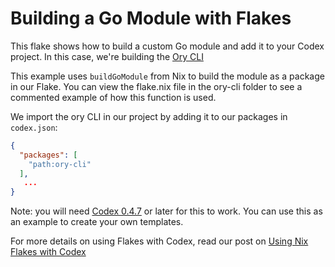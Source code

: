 # Building a Go Module with Flakes

This flake shows how to build a custom Go module and add it to your Codex project. In this case, we're building the [Ory CLI](https://github.com/ory/cli)

This example uses `buildGoModule` from Nix to build the module as a package in our Flake. You can view the flake.nix file in the ory-cli folder to see a commented example of how this function is used.

We import the ory CLI in our project by adding it to our packages in `codex.json`:

```json
{
  "packages": [
    "path:ory-cli"
  ],
   ...
}
```

Note: you will need [Codex 0.4.7](https://www.khulnasoft/blog/codex-0-4-7/) or later for this to work. You can use this as an example to create your own templates.

For more details on using Flakes with Codex, read our post on [Using Nix Flakes with Codex](https://www.khulnasoft/blog/using-nix-flakes-with-codex/)
